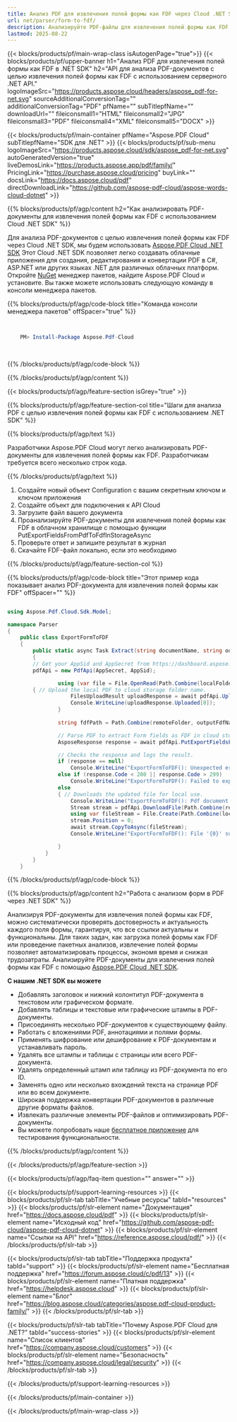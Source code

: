 ```yaml
---
title: Анализ PDF для извлечения полей формы как FDF через Cloud .NET SDK
url: net/parser/form-to-fdf/
description: Анализируйте PDF-файлы для извлечения полей формы как FDF с использованием Aspose.PDF Cloud SDK для .NET. Улучшите обнаруживаемость и индексацию.
lastmod: 2025-08-22
---
```


{{< blocks/products/pf/main-wrap-class isAutogenPage="true">}}
{{< blocks/products/pf/upper-banner h1="Анализ PDF для извлечения полей формы как FDF в .NET SDK" h2="API для анализа PDF-документов с целью извлечения полей формы как FDF с использованием серверного .NET API." logoImageSrc="https://products.aspose.cloud/headers/aspose_pdf-for-net.svg" sourceAdditionalConversionTag="" additionalConversionTag="PDF" pfName="" subTitlepfName="" downloadUrl="" fileiconsmall1="HTML" fileiconsmall2="JPG" fileiconsmall3="PDF" fileiconsmall4="XML" fileiconsmall5="DOCX" >}}

{{< blocks/products/pf/main-container pfName="Aspose.PDF Cloud" subTitlepfName="SDK для .NET" >}}
{{< blocks/products/pf/sub-menu logoImageSrc="https://products.aspose.cloud/sdk/aspose_pdf-for-net.svg"
autoGeneratedVersion="true"
liveDemosLink="https://products.aspose.app/pdf/family/" PricingLink="https://purchase.aspose.cloud/pricing" buyLink="" docsLink="https://docs.aspose.cloud/pdf"  directDownloadLink="https://github.com/aspose-pdf-cloud/aspose-words-cloud-dotnet" >}}

{{% blocks/products/pf/agp/content h2="Как анализировать PDF-документы для извлечения полей формы как FDF с использованием Cloud .NET SDK" %}}

Для анализа PDF-документов с целью извлечения полей формы как FDF через Cloud .NET SDK, мы будем использовать
[Aspose.PDF Cloud .NET SDK](https://products.aspose.cloud/pdf/net/)
Этот Cloud .NET SDK позволяет легко создавать облачные приложения для создания, редактирования и конвертации PDF в C#, ASP.NET или других языках .NET для различных облачных платформ. Откройте
[NuGet](https://www.nuget.org/packages/Aspose.Pdf-Cloud)
менеджер пакетов, найдите
Aspose.PDF Cloud
и установите. Вы также можете использовать следующую команду в консоли менеджера пакетов.

{{% blocks/products/pf/agp/code-block title="Команда консоли менеджера пакетов" offSpacer="true" %}}

```powershell

     
    PM> Install-Package Aspose.Pdf-Cloud
     
     

```

{{% /blocks/products/pf/agp/code-block %}}

{{% /blocks/products/pf/agp/content %}}

{{< blocks/products/pf/agp/feature-section isGrey="true" >}}

{{% blocks/products/pf/agp/feature-section-col title="Шаги для анализа PDF с целью извлечения полей формы как FDF с использованием .NET SDK" %}}

{{% blocks/products/pf/agp/text %}}

Разработчики Aspose.PDF Cloud могут легко анализировать PDF-документы для извлечения полей формы как FDF. Разработчикам требуется всего несколько строк кода.

{{% /blocks/products/pf/agp/text %}}

1. Создайте новый объект Configuration с вашим секретным ключом и ключом приложения
1. Создайте объект для подключения к API Cloud
1. Загрузите файл вашего документа
1. Проанализируйте PDF-документы для извлечения полей формы как FDF в облачном хранилище с помощью функции PutExportFieldsFromPdfToFdfInStorageAsync
1. Проверьте ответ и запишите результат в журнал
1. Скачайте FDF-файл локально, если это необходимо

{{% /blocks/products/pf/agp/feature-section-col %}}

{{% blocks/products/pf/agp/code-block title="Этот пример кода показывает анализ PDF-документа для извлечения полей формы как FDF" offSpacer="" %}}

```cs

using Aspose.Pdf.Cloud.Sdk.Model;

namespace Parser
{
    public class ExportFormToFDF
    {
        public static async Task Extract(string documentName, string outputFdfName, string remoteFolder)
        {
		// Get your AppSid and AppSecret from https://dashboard.aspose.cloud (free registration required). 
		pdfApi = new PdfApi(AppSecret, AppSid);

                using (var file = File.OpenRead(Path.Combine(localFolder, documentName)))
		{ // Upload the local PDF to cloud storage folder name.
                    FilesUploadResult uploadResponse = await pdfApi.UploadFileAsync(Path.Combine(remoteFolder, documentName), documentName);
                    Console.WriteLine(uploadResponse.Uploaded[0]);
                }
                
                string fdfPath = Path.Combine(remoteFolder, outputFdfName);

                // Parse PDF to extract Form fields as FDF in cloud storage.
                AsposeResponse response = await pdfApi.PutExportFieldsFromPdfToFdfInStorageAsync(documentName, fdfPath, folder: remoteFolder);

                // Checks the response and logs the result.
                if (response == null)
                    Console.WriteLine("ExportFormToFDF(): Unexpected error!");
                else if (response.Code < 200 || response.Code > 299)
                    Console.WriteLine("ExportFormToFDF(): Failed to export Pdf document form fields.");
                else
                { // Downloads the updated file for local use.
                    Console.WriteLine("ExportFormToFDF(): Pdf document '{0}' form fields successfully exported to '{1} file.", documentName, outputFdfName);
                    Stream stream = pdfApi.DownloadFile(Path.Combine(remoteFolder, outputFdfName));
                    using var fileStream = File.Create(Path.Combine(localFolder, outputFdfName));
                    stream.Position = 0;
                    await stream.CopyToAsync(fileStream);
                    Console.WriteLine("ExportFormToFDF(): File '{0}' successfully downloaded.", outputFdfName);

                }
            }
        }
    }
```

{{% /blocks/products/pf/agp/code-block %}}

{{% blocks/products/pf/agp/content h2="Работа с анализом форм в PDF через .NET SDK" %}}

Анализируя PDF-документы для извлечения полей формы как FDF, можно систематически проверять достоверность и актуальность каждого поля формы, гарантируя, что все ссылки актуальны и функциональны.​ Для таких задач, как загрузка полей формы как FDF или проведение пакетных анализов, извлечение полей формы позволяет автоматизировать процессы, экономя время и снижая трудозатраты.
Анализируйте PDF-документы для извлечения полей формы как FDF с помощью [Aspose.PDF Cloud .NET SDK](https://products.aspose.cloud/pdf/net/).

**С нашим .NET SDK вы можете**

+ Добавлять заголовок и нижний колонтитул PDF-документа в текстовом или графическом формате.
+ Добавлять таблицы и текстовые или графические штампы в PDF-документы.
+ Присоединять несколько PDF-документов к существующему файлу.
+ Работать с вложениями PDF, аннотациями и полями формы.
+ Применять шифрование или дешифрование к PDF-документам и устанавливать пароль.
+ Удалять все штампы и таблицы с страницы или всего PDF-документа.
+ Удалять определенный штамп или таблицу из PDF-документа по его ID.
+ Заменять одно или несколько вхождений текста на странице PDF или во всем документе.
+ Широкая поддержка конвертации PDF-документов в различные другие форматы файлов.
+ Извлекать различные элементы PDF-файлов и оптимизировать PDF-документы.
+ Вы можете попробовать наше [бесплатное приложение](https://products.aspose.app/pdf/) для тестирования функциональности.

{{% /blocks/products/pf/agp/content %}}

{{< /blocks/products/pf/agp/feature-section >}}

{{< blocks/products/pf/agp/faq-item question="" answer="" >}}

{{< blocks/products/pf/support-learning-resources >}}
{{< blocks/products/pf/slr-tab tabTitle="Учебные ресурсы" tabId="resources" >}}
{{< blocks/products/pf/slr-element name="Документация" href="https://docs.aspose.cloud/pdf" >}}
{{< blocks/products/pf/slr-element name="Исходный код" href="https://github.com/aspose-pdf-cloud/aspose-pdf-cloud-dotnet" >}}
{{< blocks/products/pf/slr-element name="Ссылки на API" href="https://reference.aspose.cloud/pdf/" >}}
{{< /blocks/products/pf/slr-tab >}}

{{< blocks/products/pf/slr-tab tabTitle="Поддержка продукта" tabId="support" >}}
{{< blocks/products/pf/slr-element name="Бесплатная поддержка" href="https://forum.aspose.cloud/c/pdf/13" >}}
{{< blocks/products/pf/slr-element name="Платная поддержка" href="https://helpdesk.aspose.cloud" >}}
{{< blocks/products/pf/slr-element name="Блог" href="https://blog.aspose.cloud/categories/aspose.pdf-cloud-product-family/" >}}
{{< /blocks/products/pf/slr-tab >}}

{{< blocks/products/pf/slr-tab tabTitle="Почему Aspose.PDF Cloud для .NET?" tabId="success-stories" >}}
{{< blocks/products/pf/slr-element name="Список клиентов" href="https://company.aspose.cloud/customers" >}}
{{< blocks/products/pf/slr-element name="Безопасность" href="https://company.aspose.cloud/legal/security" >}}
{{< /blocks/products/pf/slr-tab >}}

{{< /blocks/products/pf/support-learning-resources >}}

{{< /blocks/products/pf/main-container >}}

{{< /blocks/products/pf/main-wrap-class >}}



